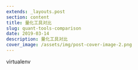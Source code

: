 ```yaml
---
extends: _layouts.post
section: content
title: 量化工具对比
slug: quant-tools-comparison
date: 2019-03-14
description: 量化工具对比
cover_image: /assets/img/post-cover-image-2.png
---
```



virtualenv

